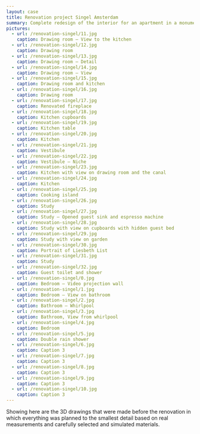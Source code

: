 ```yaml
---
layout: case
title: Renovation project Singel Amsterdam
summary: Complete redesign of the interior for an apartment in a monumental building at one of Amsterdam's historic canals. 
pictures:
  - url: /renovation-singel/11.jpg
    caption: Drawing room — View to the kitchen
  - url: /renovation-singel/12.jpg
    caption: Drawing room
  - url: /renovation-singel/13.jpg
    caption: Drawing room — Detail
  - url: /renovation-singel/14.jpg
    caption: Drawing room — View
  - url: /renovation-singel/15.jpg
    caption: Drawing room and kitchen
  - url: /renovation-singel/16.jpg
    caption: Drawing room
  - url: /renovation-singel/17.jpg
    caption: Renovated fireplace
  - url: /renovation-singel/18.jpg
    caption: Kitchen cupboards
  - url: /renovation-singel/19.jpg
    caption: Kitchen table
  - url: /renovation-singel/20.jpg
    caption: Kitchen
  - url: /renovation-singel/21.jpg
    caption: Vestibule
  - url: /renovation-singel/22.jpg
    caption: Vestibule — Niche
  - url: /renovation-singel/23.jpg
    caption: Kitchen with view on drawing room and the canal
  - url: /renovation-singel/24.jpg
    caption: Kitchen
  - url: /renovation-singel/25.jpg
    caption: Cooking island
  - url: /renovation-singel/26.jpg
    caption: Study
  - url: /renovation-singel/27.jpg
    caption: Study — Opened guest sink and espresso machine
  - url: /renovation-singel/28.jpg
    caption: Study with view on cupboards with hidden guest bed
  - url: /renovation-singel/29.jpg
    caption: Study with view on garden
  - url: /renovation-singel/30.jpg
    caption: Portrait of Liesbeth List
  - url: /renovation-singel/31.jpg
    caption: Study
  - url: /renovation-singel/32.jpg
    caption: Guest toilet and shower
  - url: /renovation-singel/0.jpg
    caption: Bedroom — Video projection wall
  - url: /renovation-singel/1.jpg
    caption: Bedroom — View on bathroom
  - url: /renovation-singel/2.jpg
    caption: Bathroom — Whirlpool
  - url: /renovation-singel/3.jpg
    caption: Bathroom, View from whirlpool
  - url: /renovation-singel/4.jpg
    caption: Bedroom
  - url: /renovation-singel/5.jpg
    caption: Double rain shower
  - url: /renovation-singel/6.jpg
    caption: Caption 3
  - url: /renovation-singel/7.jpg
    caption: Caption 3
  - url: /renovation-singel/8.jpg
    caption: Caption 3
  - url: /renovation-singel/9.jpg
    caption: Caption 3
  - url: /renovation-singel/10.jpg
    caption: Caption 3
---
```


Showing here are the 3D drawings that were made before the renovation in which everything was planned to the smallest detail based on real measurements and carefully selected and simulated materials. 
